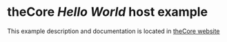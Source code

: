 # theCore _Hello World_ host example

This example description and documentation is located in [theCore website](https://forgge.github.io/theCore/examples.html#simple-host-hello-world-example)